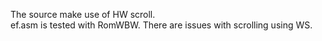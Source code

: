 The source make use of HW scroll. <br>
ef.asm is tested with RomWBW. There are issues with scrolling using WS.
